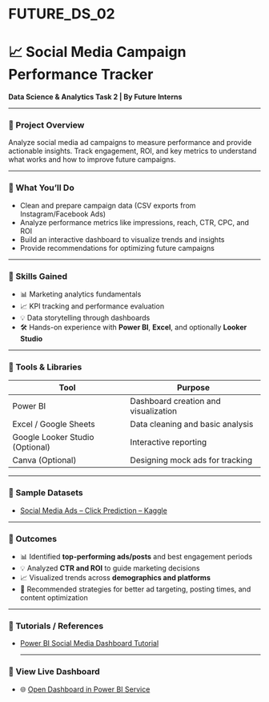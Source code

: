 # FUTURE_DS_02

# 📈 Social Media Campaign Performance Tracker
**Data Science & Analytics Task 2 | By Future Interns**

---

### 🔹 Project Overview
Analyze social media ad campaigns to measure performance and provide actionable insights. Track engagement, ROI, and key metrics to understand what works and how to improve future campaigns.

---

### 🔹 What You’ll Do
- Clean and prepare campaign data (CSV exports from Instagram/Facebook Ads)  
- Analyze performance metrics like impressions, reach, CTR, CPC, and ROI  
- Build an interactive dashboard to visualize trends and insights  
- Provide recommendations for optimizing future campaigns  

---

### 🔹 Skills Gained
- 📊 Marketing analytics fundamentals  
- 📈 KPI tracking and performance evaluation  
- 💡 Data storytelling through dashboards  
- 🛠 Hands-on experience with **Power BI**, **Excel**, and optionally **Looker Studio**  

---

### 🔹 Tools & Libraries
| Tool | Purpose |
|------|---------|
| Power BI | Dashboard creation and visualization |
| Excel / Google Sheets | Data cleaning and basic analysis |
| Google Looker Studio (Optional) | Interactive reporting |
| Canva (Optional) | Designing mock ads for tracking |

---

### 🔹 Sample Datasets
- [Social Media Ads – Click Prediction – Kaggle](https://www.kaggle.com/datasets) 

---

### 🔹 Outcomes
- 📊 Identified **top-performing ads/posts** and best engagement periods  
- 💡 Analyzed **CTR and ROI** to guide marketing decisions  
- 📈 Visualized trends across **demographics and platforms**  
- 🔄 Recommended strategies for better ad targeting, posting times, and content optimization  

---

### 🔹 Tutorials / References
- [Power BI Social Media Dashboard Tutorial](https://www.youtube.com/watch?v=example)

  ---

### 🔹 View Live Dashboard
- 🌐 [Open Dashboard in Power BI Service](https://app.powerbi.com/view?r=eyJrIjoiODdkMDhiZjYtYzI2NS00ZTQ4LWJmNzUtZGQ2MjRhNGU1MTk3IiwidCI6IjI4NTk5YTNjLTI0MjMtNGZlMy04YmZlLTcwMGE5ODYwYTMxOCJ9)
